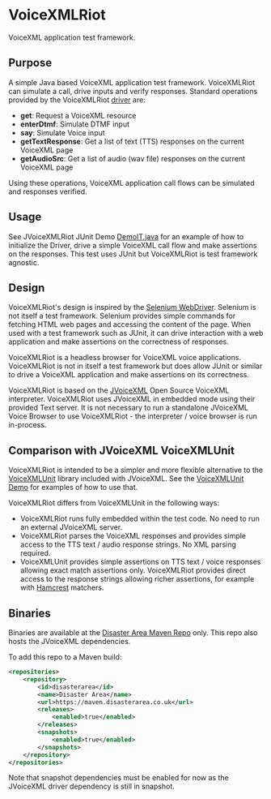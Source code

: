 # VoiceXMLRiot
VoiceXML application test framework.

## Purpose
A simple Java based VoiceXML application test framework. VoiceXMLRiot can simulate a call, drive inputs and verify responses. Standard operations provided by the VoiceXMLRiot [driver](https://github.com/hotblac/voicexmlriot/blob/master/src/main/java/org/vxmlriot/driver/VxmlDriver.java) are:

* **get**: Request a VoiceXML resource
* **enterDtmf**: Simulate DTMF input
* **say**: Simulate Voice input
* **getTextResponse**: Get a list of text (TTS) responses on the current VoiceXML page
* **getAudioSrc**: Get a list of audio (wav file) responses on the current VoiceXML page

Using these operations, VoiceXML application call flows can be simulated and responses verified.

## Usage
See JVoiceXMLRiot JUnit Demo [DemoIT.java](https://github.com/hotblac/voicexmlriot/blob/voicexmlriot-0.2.0/voicexmlriot-junit-demo/src/test/java/org/vxmlriot/demo/junit/DemoIT.java) for an example of how to initialize the Driver, drive a simple VoiceXML call flow and make assertions on the responses. This test uses JUnit but VoiceXMLRiot is test framework agnostic.

## Design
VoiceXMLRiot's design is inspired by the [Selenium WebDriver](http://www.seleniumhq.org/projects/webdriver/). Selenium is not itself a test framework. Selenium provides simple commands for fetching HTML web pages and accessing the content of the page. When used with a test framework such as JUnit, it can drive interaction with a web application and make assertions on the correctness of responses.

VoiceXMLRiot is a headless browser for VoiceXML voice applications. VoiceXMLRiot is not in itself a test framework but does allow JUnit or similar to drive a VoiceXML application and make assertions on its correctness. 

VoiceXMLRiot is based on the [JVoiceXML](https://github.com/JVoiceXML/JVoiceXML) Open Source VoiceXML interpreter. VoiceXMLRiot uses JVoiceXML in embedded mode using their provided Text server. It is not necessary to run a standalone JVoiceXML Voice Browser to use VoiceXMLRiot - the interpreter / voice browser is run in-process.

## Comparison with JVoiceXML VoiceXMLUnit

VoiceXMLRiot is intended to be a simpler and more flexible alternative to the [VoiceXMLUnit](https://github.com/JVoiceXML/JVoiceXML/tree/master/org.jvoicexml.voicexmlunit) library included with JVoiceXML. See the [VoiceXMLUnit Demo](https://github.com/JVoiceXML/JVoiceXML/tree/master/org.jvoicexml.voicexmlunit.demo/src/test/java/org/jvoicexml/voicexmlunit/demo) for examples of how to use that.

VoiceXMLRiot differs from VoiceXMLUnit in the following ways:
* VoiceXMLRiot runs fully embedded within the test code. No need to run an external JVoiceXML server.
* VoiceXMLRiot parses the VoiceXML responses and provides simple access to the TTS text / audio response strings. No XML parsing required.
* VoiceXMLUnit provides simple assertions on TTS text / voice responses allowing exact match assertions only. VoiceXMLRiot provides direct access to the response strings allowing richer assertions, for example with [Hamcrest](https://github.com/hamcrest/JavaHamcrest) matchers.

## Binaries
Binaries are available at the [Disaster Area Maven Repo](http://maven.disasterarea.co.uk) only. This repo also hosts the JVoiceXML dependencies.

To add this repo to a Maven build:

```xml
<repositories>
    <repository>
        <id>disasterarea</id>
        <name>Disaster Area</name>
        <url>https://maven.disasterarea.co.uk</url>
        <releases>
            <enabled>true</enabled>
        </releases>
        <snapshots>
            <enabled>true</enabled>
        </snapshots>
    </repository>
</repositories>
```
Note that snapshot dependencies must be enabled for now as the JVoiceXML driver dependency is still in snapshot.